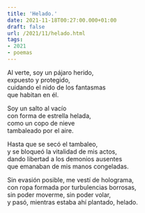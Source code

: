 ```yaml
---
title: 'Helado.'
date: 2021-11-18T00:27:00.000+01:00
draft: false
url: /2021/11/helado.html
tags: 
- 2021
- poemas
---
```


Al verte, soy un pájaro herido,  
expuesto y protegido,  
cuidando el nido de los fantasmas  
que habitan en él.  

Soy un salto al vacío  
con forma de estrella helada,  
como un copo de nieve  
tambaleado por el aire.  

Hasta que se secó el tambaleo,  
y se bloqueó la vitalidad de mis actos,  
dando libertad a los demonios ausentes  
que emanaban de mis manos congeladas.  

Sin evasión posible, me vestí de holograma,  
con ropa formada por turbulencias borrosas,  
sin poder moverme, sin poder volar,  
y pasó, mientras estaba ahí plantado, helado.  